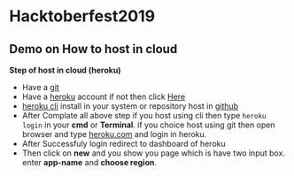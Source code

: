 # Hacktoberfest2019
## Demo on How to host in cloud 
**Step of host in cloud (heroku)**
- Have a [git](https://git-scm.com/downloads) 
- Have a [heroku](https://id.heroku.com/login) account if not then click [Here](https://signup.heroku.com/login)
- [heroku cli](https://devcenter.heroku.com/articles/heroku-cli) install in your system or repository host in [github](https://github.com)    
- After Complate all above step if you host using cli then type  ```heroku login``` in your **cmd** or **Terminal**. if you choice host using git then open browser and type [heroku.com](https://www.heroku.com/) and login in heroku. 
- After Successfuly login redirect to dashboard of heroku 
- Then click on **new** and you show you page which is have two input box. enter **app-name** and **choose region**.  
